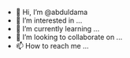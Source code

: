 - 👋 Hi, I’m @abduldama
- 👀 I’m interested in ...
- 🌱 I’m currently learning ...
- 💞️ I’m looking to collaborate on ...
- 📫 How to reach me ...

<!---
abduldama/abduldama is a ✨ special ✨ repository because its `README.md` (this file) appears on your GitHub profile.
You can click the Preview link to take a look at your changes.
--->
